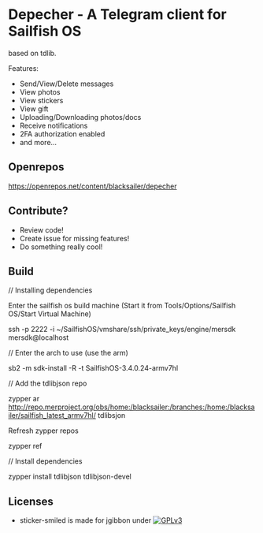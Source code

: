 # Depecher - A Telegram client for Sailfish OS
based on tdlib.

Features:
- Send/View/Delete messages
- View photos
- View stickers
- View gift
- Uploading/Downloading photos/docs
- Receive notifications
- 2FA authorization enabled
- and more...


## Openrepos
https://openrepos.net/content/blacksailer/depecher


## Contribute?
- Review code!
- Create issue for missing features!
- Do something really cool!


 ## Build 
 // Installing dependencies

Enter the sailfish os build machine (Start it from Tools/Options/Sailfish OS/Start Virtual Machine)

ssh -p 2222 -i ~/SailfishOS/vmshare/ssh/private_keys/engine/mersdk mersdk@localhost

// Enter the arch to use (use the arm)

sb2 -m sdk-install -R -t SailfishOS-3.4.0.24-armv7hl
    
// Add the tdlibjson repo

zypper ar http://repo.merproject.org/obs/home:/blacksailer:/branches:/home:/blacksailer/sailfish_latest_armv7hl/ tdlibsjon 
    
Refresh zypper repos

zypper ref  

// Install dependencies

zypper install tdlibjson tdlibjson-devel   
 
 
## Licenses
 - sticker-smiled is made for jgibbon under [![GPLv3](https://www.gnu.org/graphics/gplv3-88x31.png)](https://www.gnu.org/licenses/gpl-3.0.html)
